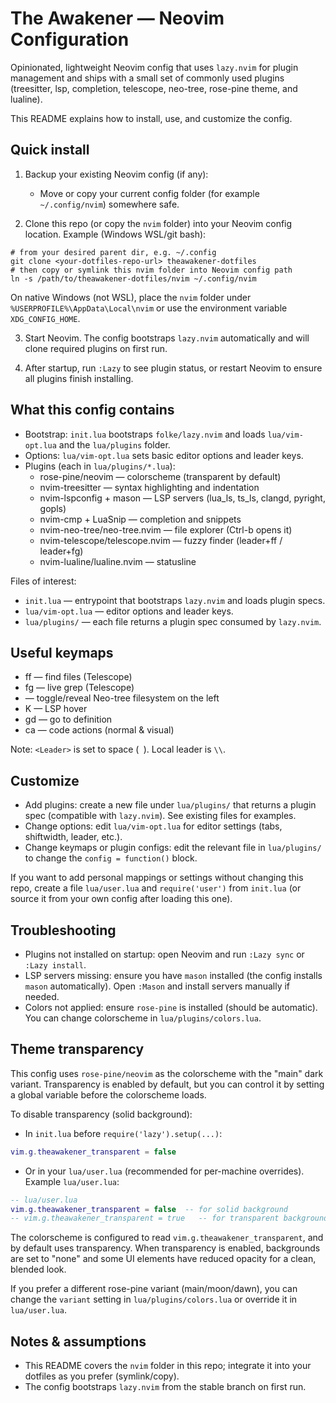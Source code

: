# The Awakener — Neovim Configuration

Opinionated, lightweight Neovim config that uses `lazy.nvim` for plugin management and ships with a small set of commonly used plugins (treesitter, lsp, completion, telescope, neo-tree, rose-pine theme, and lualine).

This README explains how to install, use, and customize the config.

## Quick install

1. Backup your existing Neovim config (if any):

   - Move or copy your current config folder (for example `~/.config/nvim`) somewhere safe.

2. Clone this repo (or copy the `nvim` folder) into your Neovim config location. Example (Windows WSL/git bash):

```
# from your desired parent dir, e.g. ~/.config
git clone <your-dotfiles-repo-url> theawakener-dotfiles
# then copy or symlink this nvim folder into Neovim config path
ln -s /path/to/theawakener-dotfiles/nvim ~/.config/nvim
```

On native Windows (not WSL), place the `nvim` folder under `%USERPROFILE%\AppData\Local\nvim` or use the environment variable `XDG_CONFIG_HOME`.

3. Start Neovim. The config bootstraps `lazy.nvim` automatically and will clone required plugins on first run.

4. After startup, run `:Lazy` to see plugin status, or restart Neovim to ensure all plugins finish installing.

## What this config contains

- Bootstrap: `init.lua` bootstraps `folke/lazy.nvim` and loads `lua/vim-opt.lua` and the `lua/plugins` folder.
- Options: `lua/vim-opt.lua` sets basic editor options and leader keys.
- Plugins (each in `lua/plugins/*.lua`):
  - rose-pine/neovim — colorscheme (transparent by default)
  - nvim-treesitter — syntax highlighting and indentation
  - nvim-lspconfig + mason — LSP servers (lua_ls, ts_ls, clangd, pyright, gopls)
  - nvim-cmp + LuaSnip — completion and snippets
  - nvim-neo-tree/neo-tree.nvim — file explorer (Ctrl-b opens it)
  - nvim-telescope/telescope.nvim — fuzzy finder (leader+ff / leader+fg)
  - nvim-lualine/lualine.nvim — statusline

Files of interest:
- `init.lua` — entrypoint that bootstraps `lazy.nvim` and loads plugin specs.
- `lua/vim-opt.lua` — editor options and leader keys.
- `lua/plugins/` — each file returns a plugin spec consumed by `lazy.nvim`.

## Useful keymaps

- <Leader>ff — find files (Telescope)
- <Leader>fg — live grep (Telescope)
- <C-b> — toggle/reveal Neo-tree filesystem on the left
- K — LSP hover
- gd — go to definition
- <Leader>ca — code actions (normal & visual)

Note: `<Leader>` is set to space (` `). Local leader is `\\`.

## Customize

- Add plugins: create a new file under `lua/plugins/` that returns a plugin spec (compatible with `lazy.nvim`). See existing files for examples.
- Change options: edit `lua/vim-opt.lua` for editor settings (tabs, shiftwidth, leader, etc.).
- Change keymaps or plugin configs: edit the relevant file in `lua/plugins/` to change the `config = function()` block.

If you want to add personal mappings or settings without changing this repo, create a file `lua/user.lua` and `require('user')` from `init.lua` (or source it from your own config after loading this one).

## Troubleshooting

- Plugins not installed on startup: open Neovim and run `:Lazy sync` or `:Lazy install`.
- LSP servers missing: ensure you have `mason` installed (the config installs `mason` automatically). Open `:Mason` and install servers manually if needed.
- Colors not applied: ensure `rose-pine` is installed (should be automatic). You can change colorscheme in `lua/plugins/colors.lua`.

## Theme transparency

This config uses `rose-pine/neovim` as the colorscheme with the "main" dark variant. Transparency is enabled by default, but you can control it by setting a global variable before the colorscheme loads.

To disable transparency (solid background):

- In `init.lua` before `require('lazy').setup(...)`:

```lua
vim.g.theawakener_transparent = false
```

- Or in your `lua/user.lua` (recommended for per-machine overrides). Example `lua/user.lua`:

```lua
-- lua/user.lua
vim.g.theawakener_transparent = false  -- for solid background
-- vim.g.theawakener_transparent = true   -- for transparent background (default)
```

The colorscheme is configured to read `vim.g.theawakener_transparent`, and by default uses transparency. When transparency is enabled, backgrounds are set to "none" and some UI elements have reduced opacity for a clean, blended look.

If you prefer a different rose-pine variant (main/moon/dawn), you can change the `variant` setting in `lua/plugins/colors.lua` or override it in `lua/user.lua`.

## Notes & assumptions

- This README covers the `nvim` folder in this repo; integrate it into your dotfiles as you prefer (symlink/copy).
- The config bootstraps `lazy.nvim` from the stable branch on first run.


